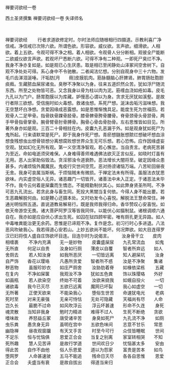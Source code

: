 禅要诃欲经一卷


西土圣贤撰集
禅要诃欲经一卷
失译师名


　　

禅要诃欲经
　　行者求道欲修定时。尔时法师应随根相行四摄道。示教利喜广净信戒。净信戒已次除六欲。所谓色欲。形容欲。威仪欲。言声欲。细滑欲。人相欲。着上五欲。令观可得不净之相。着人相欲。令观骨人分分断相。观彼全尸能断二欲威仪欲言声欲。若观坏尸悉断六欲。可得不净有二种观。一即死尸臭烂不净。我身不净亦复如是。如是观已心生厌患。取是相已至闲静处山泽冢间空舍树下。自观不净处处可得。系心身中不令驰散。二者闻法忆想。分别自观身中三十六物。发毛爪齿涕泪涎唾。汗垢肪[月　　冊]皮膜肌肉。筋脉髓脑心肝脾肾。肺胃肠肚胞胆痰癊。生藏脓血屎尿诸虫。臭秽不净聚以为身。往来五道炽然众苦。犹如浮尸随流东西。所至之处物皆可恶。又念我身以骨为柱以肉为泥。筋缠血浇如疮如毒。皮毛九孔以为门户。肠胃胞膜以为库藏。妒慢恶心谓以为身。贪求无厌犹如溪壑。是故行者除三欲想。受信施时如火毒想。救诸虫想。系死尸想。涎沫齿垢污滋味想。我无空慧坏白净想。贪爱因缘成恶露想。如是思惟惭愧具足。能度生死为世福田。若观骨人二足甲骨。指骨趺骨踝骨胫骨。膝骨髀骨胯骨腰骨。脊骨颈骨头骨颔骨。两手甲骨指骨掌骨。腕骨臂骨肘骨膊骨。胸骨心骨齿骨肋骨。左右思惟皆如目见。所著外身亦如是观。三百二十骨相拄在内。皮囊九孔恶漏于外。如是观身犹如死尸为鬼所起。行来语默常是死尸。即于我身作死尸想。青瘀想膖胀想脓烂想破坏想血涂想食残想虫出想骨锁想分离想腐败想世界众生无可乐想。若心恐怖。应作因缘虚妄空观。犹如幻化无所有观。第一义空清净智观。若心懈怠。当自责言。老病死苦甚为至近。命如电逝须臾难保。人身难得善师难遇佛法欲灭正言似反。如晓时灯虽有无用。恶人出家助俗毁法。贪淫邪浊令道衰酢。恶法增长大闇将至。破定因缘众患甚多。内诸烦恼外魔魔民。鬼疫行灾世间空荒。恶对扬谤诸恼万端。八苦轮回昼夜无舍。我身可哀属当斯祸。于烦恼贼未有微损。于禅定法未有所得。虽服法衣犹思欲味。内实虚空俗人无异。诸恶趣门一切皆开。诸善法中未入正定。于诸恶法未毕不作。我今云何着是屎囊而生憍恣。不能精勤制伏其心。如此弊身贤圣所呵。不净可恶九孔流出。若贪此身与畜生同。死投大黑闇当复何依。今得人身不能出要。若生恶趣解脱何由。如是鞭心还摄本处。又时劝发令心喜悦。解脱法王慧命常住。神通光明恒照五道。直说道教易解易行。既是我师我得归命。香华赞叹心安喜悦。如依天帝游空无畏。诸大菩萨阿罗汉等皆我同伴。以能伏心如猫制鼠。诸根调顺六通自在。我亦如是应自伏心求出生死。如囚在狱四顾牢密。唯有厕孔更无异路。如人中毒唯粪能治更无余药。思惟是已谛观不净。复作是念。初习行时心多进退。八法恶风吹破我心。我若得道心安若山。上妙五欲尚不能坏。何况弊欲。如大目连得罗汉已妇将伎人盛自庄饰欲坏目连。目连尔时为说偈言。
　　汝身骨干立　　皮肉相缠裹
　　不净内充满　　无一是妙物
　　皮囊盛屎尿　　九孔常流血
　　如鬼无所直　　何足以自贵
　　汝身如行厕　　薄皮以自覆
　　智者所弃远　　如人舍厕去
　　若人知汝身　　如我所恶厌
　　一切皆远离　　知人避屎坑
　　汝身自严饰　　香花以璎珞
　　凡愚所贪爱　　智者所不惑
　　汝是不净聚　　集诸秽恶物
　　虽服珍妙衣　　如庄严厕舍
　　汝胁肋着脊　　如椽依梁栋
　　五藏在复内　　不净如屎箧
　　我观汝不净　　犹如五色粪
　　饰以珠璎珞　　外好如画瓶
　　若人欲染空　　终始不可着
　　汝欲来娆我　　如蛾自投火
　　一切诸欲毒　　我今已灭尽
　　五欲已远离　　魔网已坏裂
　　我心如虚空　　一切无所著
　　正使天欲来　　不能染我心
　　堕俗生世苦　　命速犹电光
　　老病死时至　　对来无豪强
　　无亲可恃怙　　无处可隐藏
　　天福尚有尽　　人命岂久长
　　最脆不过命　　如风吹浮云
　　浮云坏甚速　　形命不久连
　　身死魂灵散　　当知非我身
　　勉时力精进　　难得不过人
　　生死不断绝　　贪欲嗜味故
　　养怒益丘冢　　唐受诸辛苦
　　身臭如死尸　　九孔流不净
　　如厕虫乐粪　　愚贪身无异
　　虽明在宫中　　五欲色味间
　　志意不甘乐　　常思幽隐禅
　　昼夜观窗牖　　有天叉手言
　　时至今可行　　众伎皆睡眠
　　世间不足乐　　恒与忧恼俱
　　恩爱正合会　　当复之别离
　　家室转相哭　　不知死所趣
　　慧人见苦谛　　是故行学道
　　世间欢日少　　忧恼甚太多
　　安由得此苦　　自作不由他
　　俗人乐恩爱　　道以为怨家
　　富贵是苦本　　如鸟堕网罗
　　人命甚速驶　　五马不能追
　　残命日灭尽　　各各自思惟
　　恩爱正合会　　夫盛当有衰
　　是故自拔出　　得道当来归
　　

